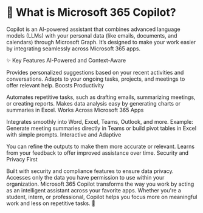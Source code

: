 # 🤖 What is Microsoft 365 Copilot?
Copilot is an AI-powered assistant that combines advanced language models (LLMs) with your personal data (like emails, documents, and calendars) through Microsoft Graph. It’s designed to make your work easier by integrating seamlessly across Microsoft 365 apps.

✨ Key Features
AI-Powered and Context-Aware

Provides personalized suggestions based on your recent activities and conversations.
Adapts to your ongoing tasks, projects, and meetings to offer relevant help.
Boosts Productivity

Automates repetitive tasks, such as drafting emails, summarizing meetings, or creating reports.
Makes data analysis easy by generating charts or summaries in Excel.
Works Across Microsoft 365 Apps

Integrates smoothly into Word, Excel, Teams, Outlook, and more.
Example: Generate meeting summaries directly in Teams or build pivot tables in Excel with simple prompts.
Interactive and Adaptive

You can refine the outputs to make them more accurate or relevant.
Learns from your feedback to offer improved assistance over time.
Security and Privacy First

Built with security and compliance features to ensure data privacy.
Accesses only the data you have permission to use within your organization.
Microsoft 365 Copilot transforms the way you work by acting as an intelligent assistant across your favorite apps. Whether you're a student, intern, or professional, Copilot helps you focus more on meaningful work and less on repetitive tasks. 🚀
